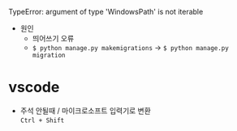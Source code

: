 TypeError: argument of type 'WindowsPath' is not iterable  
- 원인  
  - 띄어쓰기 오류  
  - `$ python manage.py makemigrations` -> `$ python manage.py migration`  
  
# vscode  
- 주석 안될때 / 마이크로소프트 입력기로 변환  
```Ctrl + Shift```  
